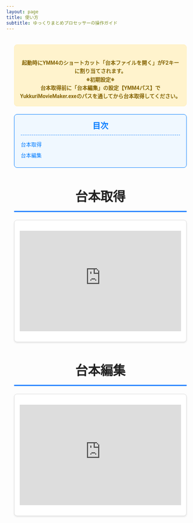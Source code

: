 ```yaml
---
layout: page
title: 使い方
subtitle: ゆっくりまとめプロセッサーの操作ガイド
---
```


<style>
  /* Google Fonts の読み込み */
  @import url('https://fonts.googleapis.com/css2?family=Roboto:wght@400;500;700&display=swap');

  /* ====================== */
  /* 基本スタイル */
  /* ====================== */
  .page-content {
    font-family: 'Roboto', sans-serif;
    max-width: 900px;
    margin: 0 auto;
    padding: 1.5em;
    color: #333;
    line-height: 1.6;
  }
  .notice {
    background: #fff3cd;
    border: 1px solid #ffeeba;
    border-radius: 8px;
    padding: 1em;
    margin-bottom: 1.5em;
    color: #856404;
    text-align: center;
    font-weight: bold;
    white-space: pre-line;
  }
  .toc {
    background: #f0f8ff;
    border: 1px solid #007BFF;
    border-radius: 8px;
    padding: 1em 1.2em;
    margin-bottom: 2em;
  }
  .toc h3 {
    margin: 0;
    font-size: 1.5em;
    color: #007BFF;
    border-bottom: 1px dashed #007BFF;
    padding-bottom: 0.3em;
    text-align: center;
  }
  .toc ul {
    list-style: none;
    padding-left: 0;
    margin: 1em 0 0 0;
  }
  .toc li {
    margin: 0.5em 0;
  }
  .toc li.toc-h2 {
    font-weight: bold;
    color: #0056b3;
  }
  .toc a {
    text-decoration: none;
    color: #007BFF;
    font-weight: 500;
    transition: color 0.3s ease;
  }
  .toc a:hover {
    color: #0056b3;
    text-decoration: underline;
  }
  h2.section-title {
    font-size: 2.4em;
    margin: 1.5em 0 0.5em;
    color: #222;
    border-bottom: 3px solid #007BFF;
    padding-bottom: 0.3em;
    text-align: center;
  }
  h3.subsection-title {
    font-size: 1.5em;
    margin: 1em 0 0.5em;
    color: #444;
    text-align: center;
  }
  .section-content p {
    text-align: center;
    margin: 0.8em 0;
  }

  /* ====================== */
  /* YouTube埋め込み用スタイル */
  /* ====================== */
  .video-container {
    position: relative;
    padding-bottom: 56.25%; /* 16:9 アスペクト比 */
    padding-top: 25px;
    height: 0;
    margin: 1em 0;
  }
  .video-container iframe {
    position: absolute;
    top: 0;
    left: 0;
    width: 100%;
    height: 100%;
  }

  /* ====================== */
  /* カードスタイル */
  /* ====================== */
  .subsection-card {
    background: #fff;
    border: 1px solid #ddd;
    border-radius: 8px;
    box-shadow: 0 2px 4px rgba(0,0,0,0.1);
    padding: 1em;
    margin: 1.5em auto;
    transition: transform 0.3s ease, box-shadow 0.3s ease;
    text-align: center;
  }
  .subsection-card:hover {
    transform: translateY(-5px);
    box-shadow: 0 4px 12px rgba(0,0,0,0.15);
  }
</style>

<div class="page-content">

  <!-- 注意書き -->
  <div class="notice">
    起動時にYMM4のショートカット「台本ファイルを開く」がF2キーに割り当てされます。
    ※初期設定※
    台本取得前に「台本編集」の設定【YMM4パス】でYukkuriMovieMaker.exeのパスを通してから台本取得してください。
  </div>

  <!-- 目次 -->
  <div class="toc">
    <h3>目次</h3>
    <ul>
      <li class="toc-h2"><a href="#script-retrieval">台本取得</a></li>
      <li class="toc-h2"><a href="#script-editing">台本編集</a></li>
    </ul>
  </div>

  <!-- セクション: 台本取得 -->
  <div id="script-retrieval" class="section-content">
    <h2 class="section-title">台本取得</h2>
    <div class="subsection-card">
      <div class="video-container">
        <iframe src="https://www.youtube.com/embed/E97yjZgjK8c" title="台本取得解説動画" frameborder="0" allow="accelerometer; autoplay; clipboard-write; encrypted-media; gyroscope; picture-in-picture" allowfullscreen></iframe>
      </div>
    </div>
  </div>

  <!-- セクション: 台本編集 -->
  <div id="script-editing" class="section-content">
    <h2 class="section-title">台本編集</h2>
    <div class="subsection-card">
      <div class="video-container">
        <iframe src="https://www.youtube.com/embed/oNdAwpbjFPI" title="台本編集解説動画" frameborder="0" allow="accelerometer; autoplay; clipboard-write; encrypted-media; gyroscope; picture-in-picture" allowfullscreen></iframe>
      </div>
    </div>
  </div>

</div>
